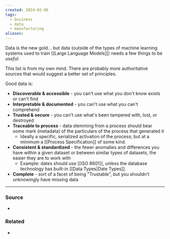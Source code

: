 ```yaml
---
created: 2024-02-06
tags:
  - business
  - data
  - manufacturing
aliases:
---
```

Data is the new gold... but data (outside of the types of machine learning systems used to train [[Large Language Models]]) needs a few things to be *useful*.

This list is from my own mind. There are probably more authoritative sources that would suggest a better set of principles.

Good data is:
- **Discoverable & accessible** - you can't use what you don't know exists or can't find
- **Interpretable & documented** - you can't use what you can't comprehend
- **Trusted & secure** - you can't use what's been tampered with, lost, or destroyed
- **Traceable to process** - data stemming from a process should bear some mark (metadata) of the particulars of the process that generated it
	- Ideally a specific, serialized activation of the process; but at a minimum a [[Process Specification]] of some kind.
- **Consistent & standardized** - the fewer anomalies and differences you have within a given dataset or between similar types of datasets, the easier they are to work with
	- Example: dates should use [[ISO 8601]], unless the database technology has built-in [[Data Types|Date Types]].
- **Complete** - sort of a facet of being "Trustable", but you shouldn't unknowingly have missing data

---
### Source
- 

### Related
- 